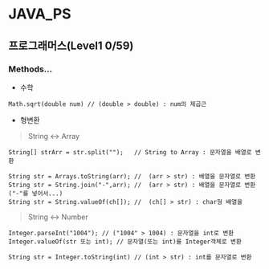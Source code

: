 # JAVA_PS
## 프로그래머스(Level1 0/59)
### Methods...
+ 수학
```
Math.sqrt(double num) // (double > double) : num의 제곱근
```
+ 형변환
> String <-> Array
```
String[] strArr = str.split("");   // String to Array : 문자열을 배열로 변환

String str = Arrays.toString(arr); //  (arr > str) : 배열을 문자열로 변환
String str = String.join("-",arr); //  (arr > str) : 배열을 문자열로 변환("-"를 넣어서...)
String str = String.valueOf(ch[]); //  (ch[] > str) : char형 배열을 
```
> String <-> Number
```
Integer.parseInt("1004"); // ("1004" > 1004) : 문자열을 int로 변환
Integer.valueOf(str 또는 int); // 문자열(또는 int)를 Integer객체로 변환

String str = Integer.toString(int) // (int > str) : int를 문자열로 변환
```
